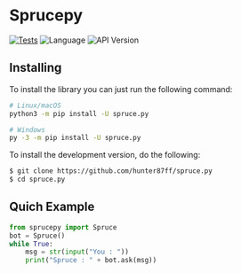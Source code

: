 # Sprucepy
[![Tests](https://github.com/Hunter87ff/sprucepy/actions/workflows/python-application.yml/badge.svg)](https://github.com/Hunter87ff/sprucepy/actions/workflows/python-application.yml)
![Language](https://img.shields.io/badge/lang-Python%203.5|3.8|3.10-blue)
![API Version](https://img.shields.io/badge/Version-0.1.0-violet)

## Installing
To install the library you can just run the following command:
```sh
# Linux/macOS
python3 -m pip install -U spruce.py

# Windows
py -3 -m pip install -U spruce.py
```
To install the development version, do the following:
```sh
$ git clone https://github.com/hunter87ff/spruce.py
$ cd spruce.py
```
## Quich Example
```py
from sprucepy import Spruce
bot = Spruce()
while True:
	msg = str(input("You : "))
	print("Spruce : " + bot.ask(msg))
```
